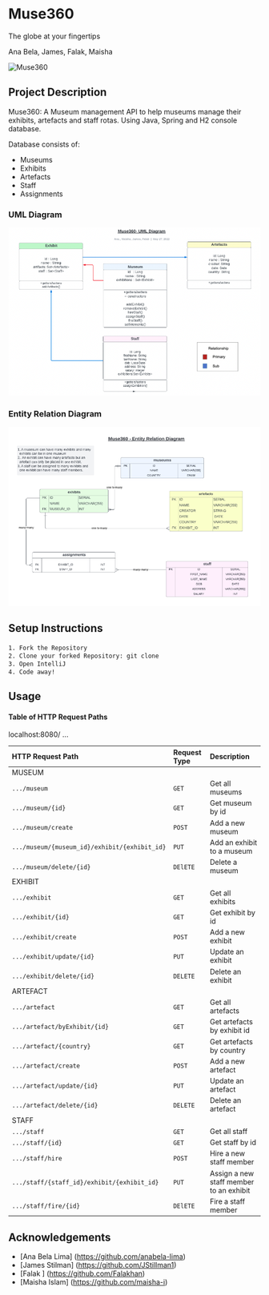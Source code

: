 # Muse360

The globe at your fingertips

Ana Bela, James, Falak, Maisha

![Muse360](https://tf-cmsv2-smithsonianmag-media.s3.amazonaws.com/filer/0f/97/0f970dc5-a0db-4960-8607-488ac3f83742/virtualvisit.jpg)


## Project Description

Muse360: A Museum management API to help museums manage their exhibits, artefacts and staff rotas. Using Java, Spring and H2 console database.

Database consists of:


- Museums
- Exhibits
- Artefacts
- Staff
- Assignments

### UML Diagram

![UML Diagram](UML%20Diagram.png)

### Entity Relation Diagram

![Entity Relation Diagram](ERD.png)

## Setup Instructions

    1. Fork the Repository
    2. Clone your forked Repository: git clone 
    3. Open IntelliJ
    4. Code away!

## Usage

#### Table of HTTP Request Paths

localhost:8080/ ...

| HTTP Request Path                              | Request Type | Description                             |
|:-----------------------------------------------|:-------------|:----------------------------------------|
| MUSEUM                                         |              |                                         |
| `.../museum `                                  | `GET`        | Get all museums                         |
| `.../museum/{id}`                              | `GET`        | Get museum by id                        |
| `.../museum/create`                            | `POST`       | Add a new museum                        |
| `.../museum/{museum_id}/exhibit/{exhibit_id} ` | `PUT`        | Add an exhibit to a museum              |
| `.../museum/delete/{id}`                       | `DElETE`     | Delete a museum                         |
| EXHIBIT                                        |              |                                         |
| `.../exhibit `                                 | `GET`        | Get all exhibits                        |
| `.../exhibit/{id} `                            | `GET`        | Get exhibit by id                       |
| `.../exhibit/create`                           | `POST`       | Add a new exhibit                       |
| `.../exhibit/update/{id} `                     | `PUT`        | Update an exhibit                       |
| `.../exhibit/delete/{id} `                     | `DELETE`     | Delete an exhibit                       |
| ARTEFACT                                       |              |                                         |
| `.../artefact `                                | `GET`        | Get all artefacts                       |
| `.../artefact/byExhibit/{id} `                 | `GET`        | Get artefacts by exhibit id             |
| `.../artefact/{country}`                       | `GET`        | Get artefacts by country                |
| `.../artefact/create `                         | `POST`       | Add a new artefact                      |
| `.../artefact/update/{id} `                    | `PUT`        | Update an artefact                      |
| `.../artefact/delete/{id}`                     | `DELETE`     | Delete an artefact                      |
| STAFF                                          |              |                                         |
| `.../staff `                                   | `GET`        | Get all staff                           |
| `.../staff/{id}`                               | `GET`        | Get staff by id                         |
| `.../staff/hire`                               | `POST`       | Hire a new staff member                 |
| `.../staff/{staff_id}/exhibit/{exhibit_id} `   | `PUT`        | Assign a new staff member to an exhibit |
| `.../staff/fire/{id}`                          | `DElETE`     | Fire a staff member                     |



## Acknowledgements


- [Ana Bela Lima] (https://github.com/anabela-lima)
- [James Stilman] (https://github.com/JStillman1)
- [Falak ] (https://github.com/Falakhan)
- [Maisha Islam] (https://github.com/maisha-i)


